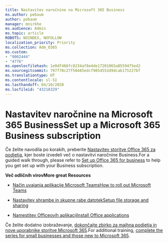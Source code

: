 ```yaml
---
title: Nastavitev naročnine na Microsoft 365 Business
ms.author: pebaum
author: pebaum
manager: mnirkhe
ms.audience: Admin
ms.topic: article
ROBOTS: NOINDEX, NOFOLLOW
localization_priority: Priority
ms.collection: Adm_O365
ms.custom:
- "9002444"
- "4776"
ms.openlocfilehash: 1e0df466fc8234af8e4de17201065a85594f5ed2
ms.sourcegitcommit: 797f78c27f50485edcf9854552d9dcab175227bf
ms.translationtype: HT
ms.contentlocale: sl-SI
ms.lasthandoff: 04/10/2020
ms.locfileid: "43218329"
---
```

# <a name="set-up-a-microsoft-365-business-subscription"></a><span data-ttu-id="42705-102">Nastavitev naročnine na Microsoft 365 Business</span><span class="sxs-lookup"><span data-stu-id="42705-102">Set up a Microsoft 365 Business subscription</span></span>

<span data-ttu-id="42705-103">Če želite navodila po korakih, preberite [Nastavitev storitve Office 365 za podjetja](https://docs.microsoft.com/microsoft-365/admin/setup/setup?view=o365-worldwide), kjer boste izvedeli več o nastavitvi naročnine Business.</span><span class="sxs-lookup"><span data-stu-id="42705-103">For a guided walk through, please refer to [Set up Office 365 for business](https://docs.microsoft.com/microsoft-365/admin/setup/setup?view=o365-worldwide) to help you get set up with your Business subscription.</span></span> 

<span data-ttu-id="42705-104">**Več odličnih virov**</span><span class="sxs-lookup"><span data-stu-id="42705-104">**More great Resources**</span></span>

- [<span data-ttu-id="42705-105">Način uvajanja aplikacije Microsoft Teams</span><span class="sxs-lookup"><span data-stu-id="42705-105">How to roll out Microsoft Teams</span></span>](https://docs.microsoft.com/microsoftteams/how-to-roll-out-teams?toc=%2Foffice365%2Fadmin%2Ftoc.json&bc=%2Foffice365%2Fadmin%2Fbreadcrumb%2Ftoc.json&view=o365-worldwide)

- [<span data-ttu-id="42705-106">Nastavitev shrambe in skupne rabe datotek</span><span class="sxs-lookup"><span data-stu-id="42705-106">Setup file storage and sharing</span></span>](https://docs.microsoft.com/microsoft-365/admin/setup/set-up-file-storage-and-sharing?view=o365-worldwide)

- [<span data-ttu-id="42705-107">Namestitev Officeovih aplikacij</span><span class="sxs-lookup"><span data-stu-id="42705-107">Install Office applications</span></span>](https://docs.microsoft.com/microsoft-365/admin/setup/install-applications?view=o365-worldwide)

<span data-ttu-id="42705-108">Če želite dodatno izobraževanje, [dokončajte zbirko za majhna podjetja in nove uporabnike storitve Microsoft 365](https://support.office.com/article/set-up-your-small-business-6ab4bbcd-79cf-4000-a0bd-d42ce4d12816?ui=en-US&rs=en-US&ad=US).</span><span class="sxs-lookup"><span data-stu-id="42705-108">For additional training, [complete the series for small businesses and those new to Microsoft 365](https://support.office.com/article/set-up-your-small-business-6ab4bbcd-79cf-4000-a0bd-d42ce4d12816?ui=en-US&rs=en-US&ad=US).</span></span>
